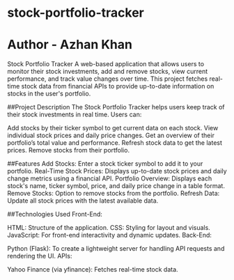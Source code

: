 # stock-portfolio-tracker

# Author  - Azhan Khan

Stock Portfolio Tracker
A web-based application that allows users to monitor their stock investments, add and remove stocks, view current performance, and track value changes over time. This project fetches real-time stock data from financial APIs to provide up-to-date information on stocks in the user's portfolio.

##Project Description
The Stock Portfolio Tracker helps users keep track of their stock investments in real time. Users can:

Add stocks by their ticker symbol to get current data on each stock.
View individual stock prices and daily price changes.
Get an overview of their portfolio’s total value and performance.
Refresh stock data to get the latest prices.
Remove stocks from their portfolio.


##Features
Add Stocks: Enter a stock ticker symbol to add it to your portfolio.
Real-Time Stock Prices: Displays up-to-date stock prices and daily change metrics using a financial API.
Portfolio Overview: Displays each stock's name, ticker symbol, price, and daily price change in a table format.
Remove Stocks: Option to remove stocks from the portfolio.
Refresh Data: Update all stock prices with the latest available data.


##Technologies Used
Front-End:

HTML: Structure of the application.
CSS: Styling for layout and visuals.
JavaScript: For front-end interactivity and dynamic updates.
Back-End:

Python (Flask): To create a lightweight server for handling API requests and rendering the UI.
APIs:

Yahoo Finance (via yfinance): Fetches real-time stock data.
